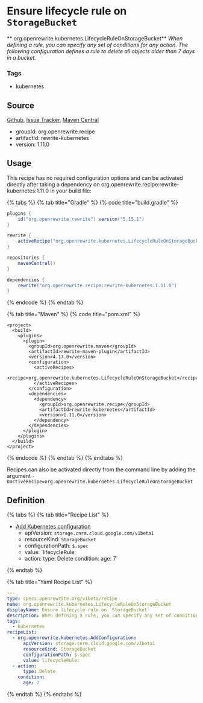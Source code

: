# Ensure lifecycle rule on `StorageBucket`

** org.openrewrite.kubernetes.LifecycleRuleOnStorageBucket**
_When defining a rule, you can specify any set of conditions for any action. The following configuration defines a rule to delete all objects older than 7 days in a bucket._

### Tags

* kubernetes

## Source

[Github](https://github.com/openrewrite/rewrite-kubernetes), [Issue Tracker](https://github.com/openrewrite/rewrite-kubernetes/issues), [Maven Central](https://search.maven.org/artifact/org.openrewrite.recipe/rewrite-kubernetes/1.11.0/jar)

* groupId: org.openrewrite.recipe
* artifactId: rewrite-kubernetes
* version: 1.11.0


## Usage

This recipe has no required configuration options and can be activated directly after taking a dependency on org.openrewrite.recipe:rewrite-kubernetes:1.11.0 in your build file:

{% tabs %}
{% tab title="Gradle" %}
{% code title="build.gradle" %}
```groovy
plugins {
    id("org.openrewrite.rewrite") version("5.15.1")
}

rewrite {
    activeRecipe("org.openrewrite.kubernetes.LifecycleRuleOnStorageBucket")
}

repositories {
    mavenCentral()
}

dependencies {
    rewrite("org.openrewrite.recipe:rewrite-kubernetes:1.11.0")
}
```
{% endcode %}
{% endtab %}

{% tab title="Maven" %}
{% code title="pom.xml" %}
```markup
<project>
  <build>
    <plugins>
      <plugin>
        <groupId>org.openrewrite.maven</groupId>
        <artifactId>rewrite-maven-plugin</artifactId>
        <version>4.17.0</version>
        <configuration>
          <activeRecipes>
            <recipe>org.openrewrite.kubernetes.LifecycleRuleOnStorageBucket</recipe>
          </activeRecipes>
        </configuration>
        <dependencies>
          <dependency>
            <groupId>org.openrewrite.recipe</groupId>
            <artifactId>rewrite-kubernetes</artifactId>
            <version>1.11.0</version>
          </dependency>
        </dependencies>
      </plugin>
    </plugins>
  </build>
</project>
```
{% endcode %}
{% endtab %}
{% endtabs %}

Recipes can also be activated directly from the command line by adding the argument `-DactiveRecipe=org.openrewrite.kubernetes.LifecycleRuleOnStorageBucket`

## Definition

{% tabs %}
{% tab title="Recipe List" %}
* [Add Kubernetes configuration](../kubernetes/addconfiguration.md)
  * apiVersion: `storage.cnrm.cloud.google.com/v1beta1`
  * resourceKind: `StorageBucket`
  * configurationPath: `$.spec`
  * value: `lifecycleRule:
  - action:
      type: Delete
    condition:
      age: 7`

{% endtab %}

{% tab title="Yaml Recipe List" %}
```yaml
---
type: specs.openrewrite.org/v1beta/recipe
name: org.openrewrite.kubernetes.LifecycleRuleOnStorageBucket
displayName: Ensure lifecycle rule on `StorageBucket`
description: When defining a rule, you can specify any set of conditions for any action. The following configuration defines a rule to delete all objects older than 7 days in a bucket.
tags:
  - kubernetes
recipeList:
  - org.openrewrite.kubernetes.AddConfiguration:
      apiVersion: storage.cnrm.cloud.google.com/v1beta1
      resourceKind: StorageBucket
      configurationPath: $.spec
      value: lifecycleRule:
  - action:
      type: Delete
    condition:
      age: 7

```
{% endtab %}
{% endtabs %}

